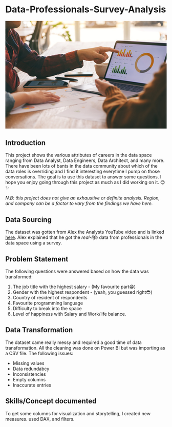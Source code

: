 # Data-Professionals-Survey-Analysis
![](data_profession_image.png)

## Introduction

This project shows the various attributes of careers in the data space ranging from Data Analyst, Data Engineers, Data Architect, and many more. 
There have been lots of bants in the data community about which of the data roles is overriding and I find it interesting everytime I pump on those conversations.
The goal is to use this dataset to answer some questions.
I hope you enjoy going through this project as much as I did working on it. 😊✨

*N.B: this project does not give an exhaustive or definite analysis. Region, and company can be a factor to vary from the findings we have here.*

## Data Sourcing

The dataset was gotten from Alex the Analysts YouTube video and is linked [here](https://github.com/AlexTheAnalyst/Power-BI).
Alex explained that he got the *real-life* data from professionals in the data space using a survey.

## Problem Statement
The following questions were answered based on how the data was transformed:

1. The job title with the highest salary - (My favourite part😁)
2. Gender with the highest respondent - (yeah, you guessed right😎)
3. Country of resident of respondents
4. Favourite programming language
5. Difficulty to break into the space
6. Level of happiness with Salary and Work/life balance.

## Data Transformation

The dataset came really messy and required a good time of data transformation.
All the cleaning was done on Power BI but was importing as a CSV file. 
The following issues:
- Missing values
- Data redundabcy
- Inconsistencies
- Empty columns
- Inaccurate entries

## Skills/Concept documented

To get some columns for visualization and storytelling, I created new measures.
used DAX, and filters.
